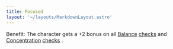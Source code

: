 ```yaml
---
title: Focused
layout: '~/layouts/MarkdownLayout.astro'
---
```

Benefit: The character gets a +2 bonus on all [ Balance](/modern.d20.srd/skills/balance) [ checks](/modern.d20.srd/skills/skill.basics) and [ Concentration](/modern.d20.srd/skills/concentration) [ checks](/modern.d20.srd/skills/skill.basics) .

